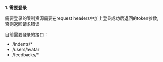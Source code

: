 **1. 需要登录**

需要登录的限制资源需要在request headers中加上登录成功后返回的token参数,否则返回请求错误

目前需要登录的接口：

- /indents/*
- /users/avatar
- /feedbacks/*